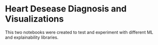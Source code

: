 # Heart Desease Diagnosis and Visualizations

This two notebooks were created to test and experiment with different ML and explainability libraries.
